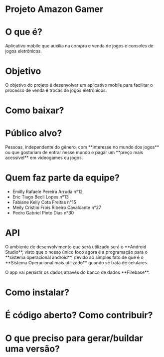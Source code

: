 <h1>Projeto Amazon Gamer</h1>

<h1>O que é?</h1>

<p>Aplicativo mobile que auxilia na compra e venda de jogos e consoles de jogos eletrônicos.</p>

<h1>Objetivo</h1>

<p>O objetivo do projeto é desenvolver um aplicativo mobile para facilitar o processo de venda e trocas de jogos eletrônicos.</p>

<h1>Como baixar?</h1>

<h1>Público alvo?</h1>

<p>Pessoas, independente do gênero, com **interesse no mundo dos jogos** ou que gostariam de entrar nesse mundo e pagar um **preço mais acessível** em videogames ou jogos.</p>

<h1>Quem faz parte da equipe?</h1>

<ul>
<li>Emilly Rafaele Pereira Arruda n°12</li>
<li>Eric Tiago Becil Lopes n°13</li>
<li>Fabiane Kelly Cota Freitas n°15</li>
<li>Meily Cristini Frois Ribeiro Cavalcante n°27</li>
<li>Pedro Gabriel Pinto Dias n°30</li>
</ul>

<h1>API</h1>

<p>O ambiente de desenvolvimento que será utilizado será o **Android Studio**, visto que o nosso único foco agora é a programação para o **sistema operacional android**, devido ao simples fato de que é o **Sistema Operacional mais utilizado** quando se trata de celulares.</p>

<p>O app vai persistir os dados através do banco de dados **Firebase**.<p>
  
<h1>Como instalar?</h1>

<h1>É código aberto? Como contribuir?</h1>

<h1>O que preciso para gerar/buildar uma versão?</h1>
